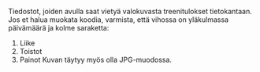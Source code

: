 Tiedostot, joiden avulla saat vietyä valokuvasta treenitulokset tietokantaan.
Jos et halua muokata koodia, varmista, että vihossa on yläkulmassa päivämäärä ja kolme saraketta:
1. Liike
2. Toistot
3. Painot
Kuvan täytyy myös olla JPG-muodossa.
